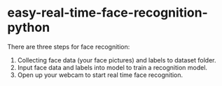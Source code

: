 # easy-real-time-face-recognition-python

There are three steps for face recognition:
1. Collecting face data (your face pictures) and labels to dataset folder.
2. Input face data and labels into model to train a recognition model.
3. Open up your webcam to start real time face recognition.
